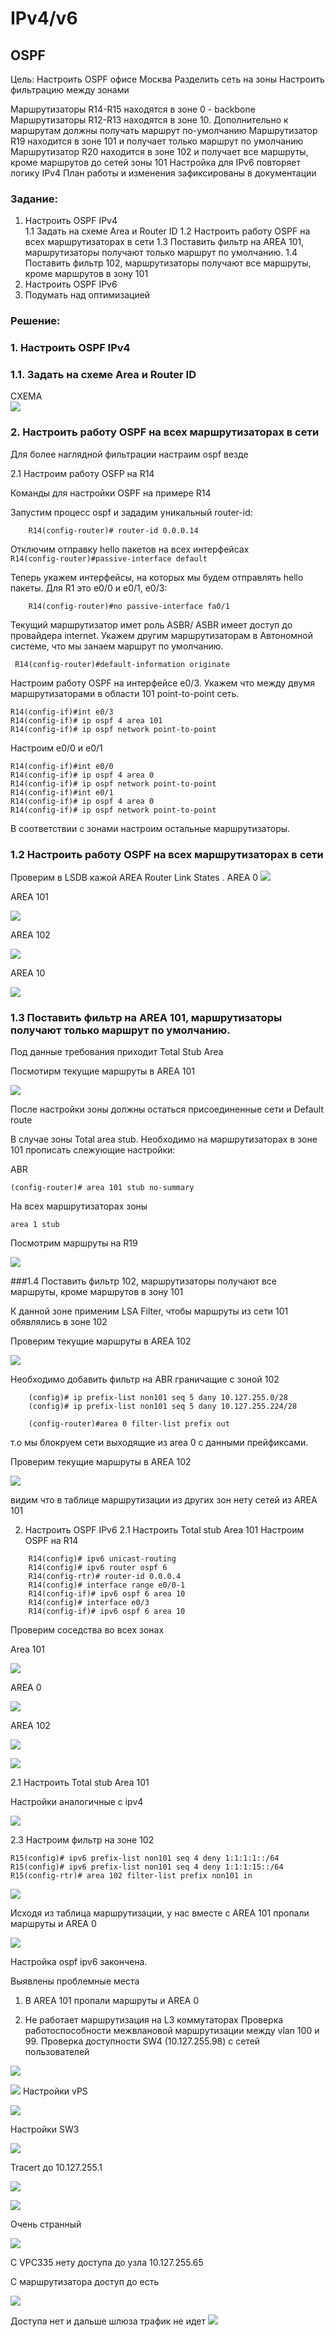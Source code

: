 #  IPv4/v6

## OSPF

Цель:
Настроить OSPF офисе Москва Разделить сеть на зоны Настроить фильтрацию между зонами

Маршрутизаторы R14-R15 находятся в зоне 0 - backbone
Маршрутизаторы R12-R13 находятся в зоне 10. Дополнительно к маршрутам должны получать маршрут по-умолчанию
Маршрутизатор R19 находится в зоне 101 и получает только маршрут по умолчанию
Маршрутизатор R20 находится в зоне 102 и получает все маршруты, кроме маршрутов до сетей зоны 101
Настройка для IPv6 повторяет логику IPv4
План работы и изменения зафиксированы в документации   

###  Задание: 
1. Настроить OSPF IPv4    
 1.1 Задать на схеме Area и Router ID
 1.2 Настроить работу OSPF на всех маршрутизаторах в сети
 1.3 Поставить фильтр на AREA 101, маршрутизаторы получают только маршрут по умолчанию.
 1.4 Поставить фильтр 102, маршрутизаторы получают все маршруты, кроме маршрутов в зону 101
2. Настроить OSPF IPv6
3. Подумать над оптимизацией


###  Решение:

### 1. Настроить OSPF IPv4   

### 1.1. Задать на схеме Area и Router ID

СХЕМА  
![](https://github.com/rain360z/otus-networks/blob/main/11_lab/Pictures/Screenshot_1.png)

### 2. Настроить работу OSPF на всех маршрутизаторах в сети

Для более наглядной фильтрации настраим ospf везде

2.1 Настроим работу OSFP на R14
 
Команды для настройки OSPF на примере R14

Запустим процесс ospf и зададим уникальный router-id:

``` R14(config)# router ospf 4  
    R14(config-router)# router-id 0.0.0.14   
```

Отключим отправку hello пакетов на всех интерфейсах  
``` R14(config-router)#passive-interface default ```

Теперь укажем интерфейсы, на которых мы будем отправлять hello пакеты. Для R1 это e0/0 и e0/1, e0/3:     

``` R14(config-router)#no passive-interface fa0/0   
    R14(config-router)#no passive-interface fa0/1  
```
Текущий маршрутизатор имет роль ASBR/
ASBR имеет доступ до провайдера internet. Укажем другим маршрутизаторам в Автономной системе,
что мы занаем маршрут по умолчанию.   

```  R14(config-router)#default-information originate  ```

Настроим работу OSPF на интерфейсе e0/3. Укажем что между двумя маршрутизаторами 
в области 101 point-to-point сеть.
``` 
R14(config-if)#int e0/3
R14(config-if)# ip ospf 4 area 101
R14(config-if)# ip ospf network point-to-point

```
Настроим e0/0 и e0/1

``` 
R14(config-if)#int e0/0
R14(config-if)# ip ospf 4 area 0
R14(config-if)# ip ospf network point-to-point
R14(config-if)#int e0/1
R14(config-if)# ip ospf 4 area 0
R14(config-if)# ip ospf network point-to-point
```

В соответствии с зонами настроим остальные маршрутизаторы.

### 1.2 Настроить работу OSPF на всех маршрутизаторах в сети

Проверим в LSDB кажой AREA Router Link States .
AREA 0 
![](https://github.com/rain360z/otus-networks/blob/main/11_lab/Pictures/Screenshot_2.png)

AREA 101  

![](https://github.com/rain360z/otus-networks/blob/main/11_lab/Pictures/Screenshot_3.png)

AREA 102  

![](https://github.com/rain360z/otus-networks/blob/main/11_lab/Pictures/Screenshot_4.png)  

AREA 10  

![](https://github.com/rain360z/otus-networks/blob/main/11_lab/Pictures/Screenshot_5.png)

### 1.3 Поставить фильтр на AREA 101, маршрутизаторы получают только маршрут по умолчанию.

Под данные требования приходит Total Stub Area

Посмотирм текущие маршруты в AREA 101

![](https://github.com/rain360z/otus-networks/blob/main/11_lab/Pictures/Screenshot_6.png)

После настройки зоны должны остаться присоединенные сети и Default route

В случае зоны Total area stub. Необходимо на маршрутизаторах в зоне 101 прописать слежующие настройки:

ABR

```   
(config-router)# area 101 stub no-summary   
```

На всех маршрутизаторах зоны

``` area 1 stub ```

Посмотрим маршруты на R19 

![](https://github.com/rain360z/otus-networks/blob/main/11_lab/Pictures/Screenshot_7.png)

###1.4 Поставить фильтр 102, маршрутизаторы получают все маршруты, кроме маршрутов в зону 101

К данной зоне применим LSA Filter, чтобы маршруты из сети 101 обявлялись в зоне 102

Проверим текущие маршруты в AREA 102

![](https://github.com/rain360z/otus-networks/blob/main/11_lab/Pictures/Screenshot_8.png) 

Необходимо добавить фильтр на ABR граничащие с зоной 102

``` 
    (config)# ip prefix-list non101 seq 5 dany 10.127.255.0/28   
    (config)# ip prefix-list non101 seq 5 dany 10.127.255.224/28
     
    (config-router)#area 0 filter-list prefix out   
```

т.о мы блокруем сети выходящие из area 0 с данными прейфиксами.

Проверим текущие маршруты в AREA 102

![](https://github.com/rain360z/otus-networks/blob/main/11_lab/Pictures/Screenshot_9.png)

видим что в таблице маршрутизации из других зон нету сетей из AREA 101

2. Настроить OSPF IPv6
2.1 Настроить Total stub Area 101
Настроим OSPF на R14

```
    R14(config)# ipv6 unicast-routing
    R14(config)# ipv6 router ospf 6
    R14(config-rtr)# router-id 0.0.0.4
    R14(config)# interface range e0/0-1
    R14(config-if)# ipv6 ospf 6 area 10
    R14(config)# interface e0/3
    R14(config-if)# ipv6 ospf 6 area 10
```

Проверим соседства во всех зонах

Area 101

![](https://github.com/rain360z/otus-networks/blob/main/11_lab/Pictures/Screenshot_10.png)


AREA 0 

![](https://github.com/rain360z/otus-networks/blob/main/11_lab/Pictures/Screenshot_11.png)

AREA 102  

![](https://github.com/rain360z/otus-networks/blob/main/11_lab/Pictures/Screenshot_12.png)

![](https://github.com/rain360z/otus-networks/blob/main/11_lab/Pictures/Screenshot_13.png)

2.1 Настроить Total stub Area 101

Настройки аналогичные с ipv4

![](https://github.com/rain360z/otus-networks/blob/main/11_lab/Pictures/Screenshot_14.png)


2.3 Настроим фильтр на зоне 102

```
R15(config)# ipv6 prefix-list non101 seq 4 deny 1:1:1:1::/64
R15(config)# ipv6 prefix-list non101 seq 4 deny 1:1:1:15::/64
R15(config-rtr)# area 102 filter-list prefix non101 in
```
![](https://github.com/rain360z/otus-networks/blob/main/11_lab/Pictures/Screenshot_15.png)

Исходя из таблица маршрутизации, у нас вместе с AREA 101 пропали маршруты и AREA 0

![](https://github.com/rain360z/otus-networks/blob/main/11_lab/Pictures/Screenshot_16.png)

Настройка ospf ipv6 закончена.

Выявлены проблемные места

1) В AREA 101 пропали маршруты и AREA 0

2) Не работает маршрутизация на L3 коммутаторах 
Проверка работоспособности межвлановой маршрутизации между vlan 100 и 99.
Проверка доступности SW4 (10.127.255.98) c сетей пользователей

![](https://github.com/rain360z/otus-networks/blob/main/11_lab/Pictures/Screenshot_17.png)

![](https://github.com/rain360z/otus-networks/blob/main/11_lab/Pictures/Screenshot_18.png)
Настройки vPS  

![](https://github.com/rain360z/otus-networks/blob/main/11_lab/Pictures/Screenshot_19.png)

Настройки SW3

![](https://github.com/rain360z/otus-networks/blob/main/11_lab/Pictures/Screenshot_20.png)

Tracert до 10.127.255.1


![](https://github.com/rain360z/otus-networks/blob/main/11_lab/Pictures/Screenshot_21.png)

![](https://github.com/rain360z/otus-networks/blob/main/11_lab/Pictures/Screenshot_22.png)

Очень странный

![](https://github.com/rain360z/otus-networks/blob/main/11_lab/Pictures/Screenshot_23.png)

C VPC335 нету доступа до узла 10.127.255.65

С маршрутизатора доступ до есть 

![](https://github.com/rain360z/otus-networks/blob/main/11_lab/Pictures/Screenshot_24.png) 

Доступа нет и дальше шлюза трафик не идет
![](https://github.com/rain360z/otus-networks/blob/main/11_lab/Pictures/Screenshot_25.png)





